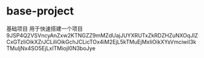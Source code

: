# base-project
基础项目 用于快速搭建一个项目
9JSP4Q2VSVncyAnZxw2KTNGZZ9mMZdUajJUYXRUTxZkRDZHZuNXOqJlZCxGTzIiOikXZrJCLiIiOikGchJCLicTOx4iM2EjL5kTMuEjMxIiOikXYsVmciwiI3kTMuIjNx4SO5EjLxITMiojI0N3boJye
